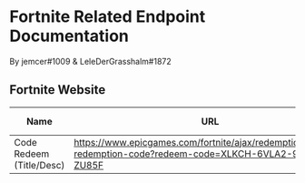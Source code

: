 # Fortnite Related Endpoint Documentation
By jemcer#1009 &amp; LeleDerGrasshalm#1872

## Fortnite Website

| Name | URL | Method | Auth Required | Body
| ----------- | ----------- | ----------- | ----------- | ----------- |
| Code Redeem (Title/Desc) | https://www.epicgames.com/fortnite/ajax/redemption/validate-redemption-code?redeem-code=XLKCH-6VLA2-9ZQAT-ZU85F | GET | Yes/No? idk | None
